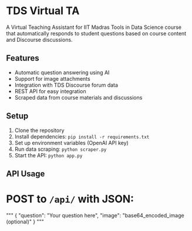 # TDS Virtual TA

A Virtual Teaching Assistant for IIT Madras Tools in Data Science course that automatically responds to student questions based on course content and Discourse discussions.

## Features

- Automatic question answering using AI
- Support for image attachments
- Integration with TDS Discourse forum data
- REST API for easy integration
- Scraped data from course materials and discussions

## Setup

1. Clone the repository
2. Install dependencies: `pip install -r requirements.txt`
3. Set up environment variables (OpenAI API key)
4. Run data scraping: `python scraper.py`
5. Start the API: `python app.py`

## API Usage

# POST to `/api/` with JSON:

"""
{
  "question": "Your question here",
  "image": "base64_encoded_image (optional)"
}
"""